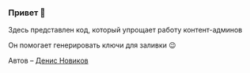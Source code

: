 ### Привет 👋

Здесь представлен код, который упрощает работу контент-админов

Он помогает генерировать ключи для заливки 😉

Автов – [Денис Новиков](https://t.me/novikovdenis)
